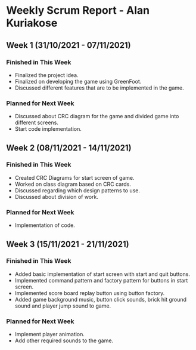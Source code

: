 # Weekly Scrum Report - Alan Kuriakose

## Week 1 (31/10/2021 - 07/11/2021)

### Finished in This Week
* Finalized the project idea.
* Finalized on developing the game using GreenFoot.
* Discussed different features that are to be implemented in the game.

### Planned for Next Week
* Discussed about CRC diagram for the game and divided game into different screens.
* Start code implementation.

## Week 2 (08/11/2021 - 14/11/2021)

### Finished in This Week
* Created CRC Diagrams for start screen of game.
* Worked on class diagram based on CRC cards.
* Discussed regarding which design patterns to use.
* Discussed about division of work.

### Planned for Next Week
* Implementation of code.

## Week 3 (15/11/2021 - 21/11/2021)

### Finished in This Week
* Added basic implementation of start screen with start and quit buttons.
* Implemented command pattern and factory pattern for buttons in start screen.
* Implemented score board replay button using button factory.
* Added game background music, button click sounds, brick hit ground sound and player jump sound to game.

### Planned for Next Week
* Implement player animation.
* Add other required sounds to the game.
